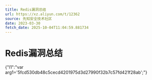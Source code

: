 ```yaml
---
title: Redis漏洞总结
url: https://xz.aliyun.com/t/12362
source: 先知安全技术社区
date: 2023-03-30
fetch_date: 2025-10-04T11:04:59.881734
---
```


# Redis漏洞总结

{"l1":"var arg1='5fcd530db48c5cecd4201975d3d27990f32b7c57fd421f28ab';"}